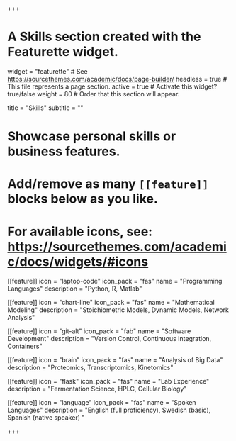 +++
# A Skills section created with the Featurette widget.
widget = "featurette"  # See https://sourcethemes.com/academic/docs/page-builder/
headless = true  # This file represents a page section.
active = true  # Activate this widget? true/false
weight = 80  # Order that this section will appear.

title = "Skills"
subtitle = ""

# Showcase personal skills or business features.
#
# Add/remove as many `[[feature]]` blocks below as you like.
#
# For available icons, see: https://sourcethemes.com/academic/docs/widgets/#icons

[[feature]]
  icon = "laptop-code"
  icon_pack = "fas"
  name = "Programming Languages"
  description = "Python, R, Matlab"

[[feature]]
  icon = "chart-line"
  icon_pack = "fas"
  name = "Mathematical Modeling"
  description = "Stoichiometric Models, Dynamic Models, Network Analysis"

[[feature]]
  icon = "git-alt"
  icon_pack = "fab"
  name = "Software Development"
  description = "Version Control, Continuous Integration, Containers"

[[feature]]
  icon = "brain"
  icon_pack = "fas"
  name = "Analysis of Big Data"
  description = "Proteomics, Transcriptomics, Kinetomics"

[[feature]]
  icon = "flask"
  icon_pack = "fas"
  name = "Lab Experience"
  description = "Fermentation Science, HPLC, Cellular Biology"

[[feature]]
  icon = "language"
  icon_pack = "fas"
  name = "Spoken Languages"
  description = "English (full proficiency), Swedish (basic), Spanish (native speaker) "

+++
